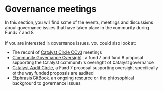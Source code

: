 # Governance meetings

In this section, you will find some of the events, meetings and discussions about governance issues that have taken place in the community during Funds 7 and 8.\
\
If you are interested in governance issues, you could also look at:

* The record of [Catalyst Circle CCv3](https://quality-assurance-dao.gitbook.io/catalyst-circle-oversight-v3/) meetings
* [Community Governance Oversight](https://quality-assurance-dao.gitbook.io/community-governance-oversight/) , a fund 7 and fund 8 proposal supporting the Catalyst community's oversight of Catalyst governance
* [Catalyst Audit Circle](https://quality-assurance-dao.gitbook.io/audit-circle/), a Fund 7 proposal supporting oversight specifically of the way  funded proposals are audited
* [Ekphrasis GitBook](https://quality-assurance-dao.gitbook.io/ekphrasis/), an ongoing resource on the philosophical background to governance issues
